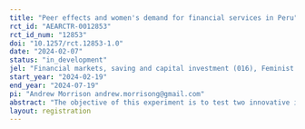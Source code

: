 ```yaml
---
title: "Peer effects and women's demand for financial services in Peru"
rct_id: "AEARCTR-0012853"
rct_id_num: "12853"
doi: "10.1257/rct.12853-1.0"
date: "2024-02-07"
status: "in_development"
jel: "Financial markets, saving and capital investment (016), Feminist economics (B54)"
start_year: "2024-02-19"
end_year: "2024-07-19"
pi: "Andrew Morrison andrew.morrisong@gmail.com"
abstract: "The objective of this experiment is to test two innovative interventions to increase the use of credit and savings products by women entrepreneurs in Peru. A qualitative study carried out as part of the preparation of the RCTs identified behavioral biases related to self-efficacy, present bias and cognitive overload that affect the entrepreneurs’ behavior, and the two interventions are designed to address these biases. The interventions target existing clients of two important regulated financial institutions, which provides a route to scale should the interventions prove effective."
layout: registration
---
```


